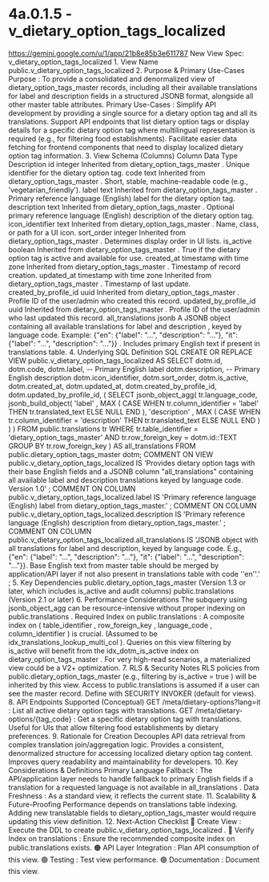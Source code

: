 # 4a.0.1.5 - v_dietary_option_tags_localized

  https://gemini.google.com/u/1/app/21b8e85b3e611787 New View Spec: 
v_dietary_option_tags_localized 1. View Name 
public.v_dietary_option_tags_localized 2. Purpose & Primary Use-Cases Purpose : 
To provide a consolidated and denormalized view of dietary_option_tags_master 
records, including all their available translations for label and description 
fields in a structured JSONB format, alongside all other master table 
attributes. Primary Use-Cases : Simplify API development by providing a single 
source for a dietary option tag and all its translations. Support API endpoints 
that list dietary option tags or display details for a specific dietary option 
tag where multilingual representation is required (e.g., for filtering food 
establishments). Facilitate easier data fetching for frontend components that 
need to display localized dietary option tag information. 3. View Schema 
(Columns) Column Data Type Description id integer Inherited from 
dietary_option_tags_master . Unique identifier for the dietary option tag. code 
text Inherited from dietary_option_tags_master . Short, stable, 
machine-readable code (e.g., 'vegetarian_friendly'). label text Inherited from 
dietary_option_tags_master . Primary reference language (English) label for the 
dietary option tag. description text Inherited from dietary_option_tags_master 
. Optional primary reference language (English) description of the dietary 
option tag. icon_identifier text Inherited from dietary_option_tags_master . 
Name, class, or path for a UI icon. sort_order integer Inherited from 
dietary_option_tags_master . Determines display order in UI lists. is_active 
boolean Inherited from dietary_option_tags_master . True if the dietary option 
tag is active and available for use. created_at timestamp with time zone 
Inherited from dietary_option_tags_master . Timestamp of record creation. 
updated_at timestamp with time zone Inherited from dietary_option_tags_master . 
Timestamp of last update. created_by_profile_id uuid Inherited from 
dietary_option_tags_master . Profile ID of the user/admin who created this 
record. updated_by_profile_id uuid Inherited from dietary_option_tags_master . 
Profile ID of the user/admin who last updated this record. all_translations 
jsonb A JSONB object containing all available translations for label and 
description , keyed by language code. Example: {"en": {"label": "...", 
"description": "..."}, "it": {"label": "...", "description": "..."}} . Includes 
primary English text if present in translations table. 4. Underlying SQL 
Definition SQL CREATE OR REPLACE VIEW public.v_dietary_option_tags_localized AS 
SELECT dotm.id, dotm.code, dotm.label, -- Primary English label 
dotm.description, -- Primary English description dotm.icon_identifier, 
dotm.sort_order, dotm.is_active, dotm.created_at, dotm.updated_at, 
dotm.created_by_profile_id, dotm.updated_by_profile_id, ( SELECT 
jsonb_object_agg( tr.language_code, jsonb_build_object( 'label' , MAX ( CASE 
WHEN tr.column_identifier = 'label' THEN tr.translated_text ELSE NULL END ), 
'description' , MAX ( CASE WHEN tr.column_identifier = 'description' THEN 
tr.translated_text ELSE NULL END ) ) ) FROM public.translations tr WHERE 
tr.table_identifier = 'dietary_option_tags_master' AND tr.row_foreign_key = 
dotm.id::TEXT GROUP BY tr.row_foreign_key ) AS all_translations FROM 
public.dietary_option_tags_master dotm; COMMENT ON VIEW 
public.v_dietary_option_tags_localized IS 'Provides dietary option tags with 
their base English fields and a JSONB column "all_translations" containing all 
available label and description translations keyed by language code. Version 
1.0' ; COMMENT ON COLUMN public.v_dietary_option_tags_localized.label IS 
'Primary reference language (English) label from dietary_option_tags_master.' ; 
COMMENT ON COLUMN public.v_dietary_option_tags_localized.description IS 
'Primary reference language (English) description from 
dietary_option_tags_master.' ; COMMENT ON COLUMN 
public.v_dietary_option_tags_localized.all_translations IS 'JSONB object with 
all translations for label and description, keyed by language code. E.g., 
{"en": {"label": "...", "description": "..."}, "it": {"label": "...", 
"description": "..."}}. Base English text from master table should be merged by 
application/API layer if not also present in translations table with code 
''en''.' ; 5. Key Dependencies public.dietary_option_tags_master (Version 1.3 
or later, which includes is_active and audit columns) public.translations 
(Version 2.1 or later) 6. Performance Considerations The subquery using 
jsonb_object_agg can be resource-intensive without proper indexing on 
public.translations . Required Index on public.translations : A composite index 
on ( table_identifier , row_foreign_key , language_code , column_identifier ) 
is crucial. (Assumed to be idx_translations_lookup_multi_col ). Queries on this 
view filtering by is_active will benefit from the idx_dotm_is_active index on 
dietary_option_tags_master . For very high-read scenarios, a materialized view 
could be a V2+ optimization. 7. RLS & Security Notes RLS policies from 
public.dietary_option_tags_master (e.g., filtering by is_active = true ) will 
be inherited by this view. Access to public.translations is assumed if a user 
can see the master record. Define with SECURITY INVOKER (default for views). 8. 
API Endpoints Supported (Conceptual) GET /meta/dietary-options?lang=it : List 
all active dietary option tags with translations. GET 
/meta/dietary-options/{tag_code} : Get a specific dietary option tag with 
translations. Useful for UIs that allow filtering food establishments by 
dietary preferences. 9. Rationale for Creation Decouples API data retrieval 
from complex translation join/aggregation logic. Provides a consistent, 
denormalized structure for accessing localized dietary option tag content. 
Improves query readability and maintainability for developers. 10. Key 
Considerations & Definitions Primary Language Fallback : The API/application 
layer needs to handle fallback to primary English fields if a translation for a 
requested language is not available in all_translations . Data Freshness : As a 
standard view, it reflects the current state. 11. Scalability & Future-Proofing 
Performance depends on translations table indexing. Adding new translatable 
fields to dietary_option_tags_master would require updating this view 
definition. 12. Next-Action Checklist 🔴 Create View : Execute the DDL to 
create public.v_dietary_option_tags_localized . 🔴 Verify Index on translations 
: Ensure the recommended composite index on public.translations exists. 🟠 API 
Layer Integration : Plan API consumption of this view. 🟢 Testing : Test view 
performance. 🟢 Documentation : Document this view. 
